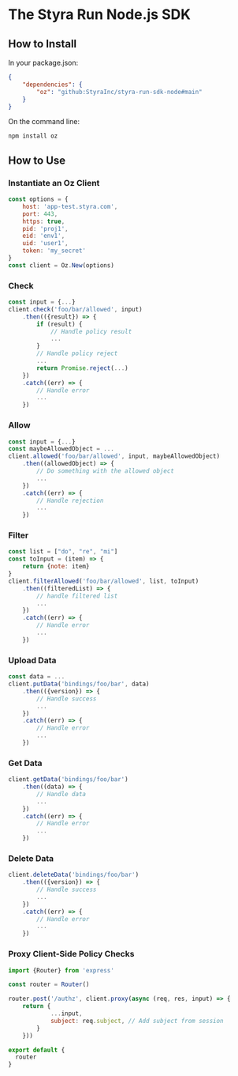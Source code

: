 # The Styra Run Node.js SDK

## How to Install

In your package.json:
```json
{
    "dependencies": {
        "oz": "github:StyraInc/styra-run-sdk-node#main"
    }
}
```

On the command line:
```
npm install oz
```

## How to Use

### Instantiate an Oz Client

```javascript
const options = {
    host: 'app-test.styra.com',
    port: 443,
    https: true,
    pid: 'proj1',
    eid: 'env1',
    uid: 'user1',
    token: 'my_secret'
}
const client = Oz.New(options)
```

### Check

```javascript
const input = {...}
client.check('foo/bar/allowed', input)
    .then(({result}) => {
        if (result) {
            // Handle policy result
            ...
        }
        // Handle policy reject
        ...
        return Promise.reject(...)
    })
    .catch((err) => {
        // Handle error
        ...
    })
```

### Allow

```javascript
const input = {...}
const maybeAllowedObject = ...
client.allowed('foo/bar/allowed', input, maybeAllowedObject)
    .then((allowedObject) => {
        // Do something with the allowed object
        ...
    })
    .catch((err) => {
        // Handle rejection
        ...
    })
```

### Filter

```javascript
const list = ["do", "re", "mi"]
const toInput = (item) => {
    return {note: item}
}
client.filterAllowed('foo/bar/allowed', list, toInput)
    .then((filteredList) => {
        // handle filtered list
        ...
    })
    .catch((err) => {
        // Handle error
        ...
    })
```

### Upload Data

```javascript
const data = ...
client.putData('bindings/foo/bar', data)
    .then(({version}) => {
        // Handle success
        ...
    })
    .catch((err) => {
        // Handle error
        ...
    })
```

### Get Data

```javascript
client.getData('bindings/foo/bar')
    .then((data) => {
        // Handle data
        ...
    })
    .catch((err) => {
        // Handle error
        ...
    })
```

### Delete Data

```javascript
client.deleteData('bindings/foo/bar')
    .then(({version}) => {
        // Handle success
        ...
    })
    .catch((err) => {
        // Handle error
        ...
    })
```

### Proxy Client-Side Policy Checks

```javascript
import {Router} from 'express'

const router = Router()

router.post('/authz', client.proxy(async (req, res, input) => {
    return {
            ...input,
            subject: req.subject, // Add subject from session
        }
    }))

export default {
  router
}
```
